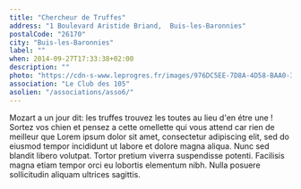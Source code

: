 ```yaml
---
title: "Chercheur de Truffes"
address: "1 Boulevard Aristide Briand,  Buis-les-Baronnies"
postalCode: "26170"
city: "Buis-les-Baronnies"
label: ""
when: 2014-09-27T17:33:38+02:00
description: ""
photo: "https://cdn-s-www.leprogres.fr/images/976DC5EE-7D8A-4D58-BAA0-34EA69991925/LPR_v1_02/c-est-dimanche-archives-progres-bernard-emorine-1556207047.jpg"
association: "Le Club des 105"
asolien: "/associations/asso6/"
---
```

Mozart a un jour dit: les truffes trouvez les toutes au lieu d'en étre une !
Sortez vos chien et pensez a cette omellette qui vous attend car rien de meilleur 
que Lorem ipsum dolor sit amet, consectetur adipiscing elit, sed do eiusmod tempor incididunt ut labore et dolore magna aliqua. Nunc sed blandit libero volutpat. Tortor pretium viverra suspendisse potenti. Facilisis magna etiam tempor orci eu lobortis elementum nibh. Nulla posuere sollicitudin aliquam ultrices sagittis.